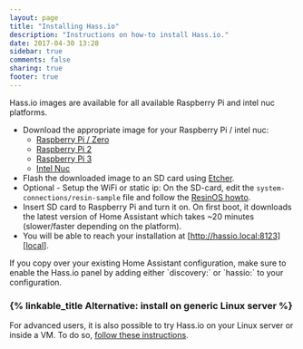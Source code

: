 ```yaml
---
layout: page
title: "Installing Hass.io"
description: "Instructions on how-to install Hass.io."
date: 2017-04-30 13:28
sidebar: true
comments: false
sharing: true
footer: true
---
```


Hass.io images are available for all available Raspberry Pi and intel nuc platforms.

- Download the appropriate image for your Raspberry Pi / intel nuc:
  - [Raspberry Pi / Zero][pi1]
  - [Raspberry Pi 2][pi2]
  - [Raspberry Pi 3][pi3]
  - [Intel Nuc][nuc]
- Flash the downloaded image to an SD card using [Etcher].
- Optional - Setup the WiFi or static ip: On the SD-card, edit the `system-connections/resin-sample` file and follow the [ResinOS howto][resinos-network].
- Insert SD card to Raspberry Pi and turn it on. On first boot, it downloads the latest version of Home Assistant which takes ~20 minutes (slower/faster depending on the platform).
- You will be able to reach your installation at [http://hassio.local:8123][local].

<p class='note'>
If you copy over your existing Home Assistant configuration, make sure to enable the Hass.io panel by adding either `discovery:` or `hassio:` to your configuration.
</p>

### {% linkable_title Alternative: install on generic Linux server %}

For advanced users, it is also possible to try Hass.io on your Linux server or inside a VM. To do so, [follow these instructions][linux].

[Etcher]: https://etcher.io/
[resinos-network]: https://docs.resin.io/deployment/network/2.0.0/
[pi1]: https://github.com/home-assistant/hassio-build/releases/download/0.8/resinos-hassio-0.8-raspberrypi.img.bz2
[pi2]: https://github.com/home-assistant/hassio-build/releases/download/0.8/resinos-hassio-0.8-raspberrypi2.img.bz2
[pi3]: https://github.com/home-assistant/hassio-build/releases/download/0.8/resinos-hassio-0.8-raspberrypi3.img.bz2
[nuc]: https://github.com/home-assistant/hassio-build/releases/download/0.8/resinos-hassio-0.8-intel-nuc.img.bz2
[linux]: https://github.com/home-assistant/hassio-build/tree/master/install#install-hassio
[local]: http://hassio.local:8123
